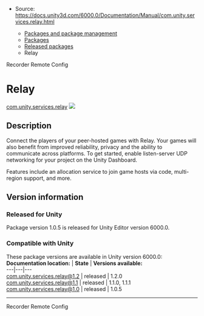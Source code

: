 * Source: https://docs.unity3d.com/6000.0/Documentation/Manual/com.unity.services.relay.html

  * [Packages and package management](https://docs.unity3d.com/6000.0/Documentation/Manual/PackagesList.html)
  * [Packages](https://docs.unity3d.com/6000.0/Documentation/Manual/Packages-all.html)
  * [Released packages](https://docs.unity3d.com/6000.0/Documentation/Manual/pack-safe.html)
  * Relay 


[](https://docs.unity3d.com/6000.0/Documentation/Manual/com.unity.recorder.html)
Recorder 
[](https://docs.unity3d.com/6000.0/Documentation/Manual/com.unity.remote-config.html)
Remote Config 
# Relay
[com.unity.services.relay](https://docs.unity.com/relay/) ![](https://docs.unity3d.com/6000.0/Documentation/uploads/Main/iconRel.png)
## Description
Connect the players of your peer-hosted games with Relay. Your games will also benefit from improved reliability, privacy and the ability to communicate across platforms. To get started, enable listen-server UDP networking for your project on the Unity Dashboard.  
  
Features include an allocation service to join game hosts via code, multi-region support, and more. 
## Version information
### Released for Unity
Package version 1.0.5 is released for Unity Editor version 6000.0.
### Compatible with Unity
These package versions are available in Unity version 6000.0:
**Documentation location:** | **State** | **Versions available:**  
---|---|---  
[com.unity.services.relay@1.2](https://docs.unity.com/relay/) | released | 1.2.0  
[com.unity.services.relay@1.1](https://docs.unity.com/relay/) | released | 1.1.0, 1.1.1  
[com.unity.services.relay@1.0](https://docs.unity.com/relay/) | released | 1.0.5  
* * *
[](https://docs.unity3d.com/6000.0/Documentation/Manual/com.unity.recorder.html)
Recorder 
[](https://docs.unity3d.com/6000.0/Documentation/Manual/com.unity.remote-config.html)
Remote Config 
